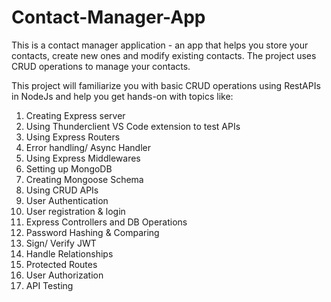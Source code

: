 # Contact-Manager-App

This is a contact manager application - an app that helps you store your contacts, create new ones and modify existing contacts. The project uses CRUD operations to manage your contacts. 

This project will familiarize you with basic CRUD operations using RestAPIs in NodeJs and help you get hands-on with topics like:

1. Creating Express server
2. Using Thunderclient VS Code extension to test APIs
3. Using Express Routers
4. Error handling/ Async Handler
5. Using Express Middlewares
6. Setting up MongoDB
7. Creating Mongoose Schema
8. Using CRUD APIs
9. User Authentication
10. User registration & login
11. Express Controllers and DB Operations
12. Password Hashing & Comparing
13. Sign/ Verify JWT
14. Handle Relationships
15. Protected Routes
16. User Authorization
17. API Testing
